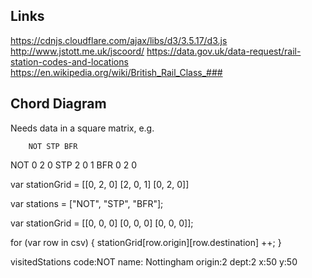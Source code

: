 
## Links

https://cdnjs.cloudflare.com/ajax/libs/d3/3.5.17/d3.js
http://www.jstott.me.uk/jscoord/
https://data.gov.uk/data-request/rail-station-codes-and-locations
https://en.wikipedia.org/wiki/British_Rail_Class_###

## Chord Diagram

Needs data in a square matrix, e.g.

		NOT STP BFR
NOT 0		2		0
STP 2		0		1
BFR 0		2		0

var stationGrid = 
[[0, 2, 0]
[2, 0, 1]
[0, 2, 0]]


var stations = ["NOT", "STP", "BFR"];

var stationGrid = 
[[0, 0, 0]
[0, 0, 0]
[0, 0, 0]];

for (var row in csv)
{
	stationGrid[row.origin][row.destination] ++;
}


visitedStations code:NOT name: Nottingham origin:2 dept:2 x:50 y:50